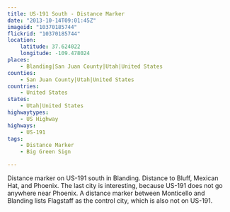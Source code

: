 ```yaml
---
title: US-191 South - Distance Marker
date: "2013-10-14T09:01:45Z"
imageid: "10370185744"
flickrid: "10370185744"
location:
    latitude: 37.624022
    longitude: -109.478024
places:
    - Blanding|San Juan County|Utah|United States
counties:
    - San Juan County|Utah|United States
countries:
    - United States
states:
    - Utah|United States
highwaytypes:
    - US Highway
highways:
    - US-191
tags:
    - Distance Marker
    - Big Green Sign

---
```

Distance marker on US-191 south in Blanding.  Distance to Bluff, Mexican Hat, and Phoenix.  The last city is interesting, because US-191 does not go anywhere near Phoenix.  A distance marker between Monticello and Blanding lists Flagstaff as the control city, which is also not on US-191.